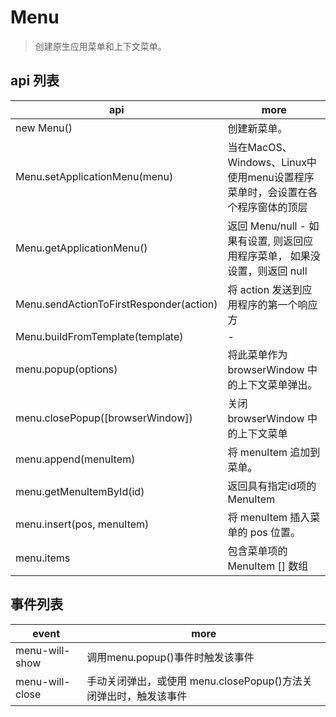 # Menu

> 创建原生应用菜单和上下文菜单。

## api 列表

| api                                     | more                                                                          |
| --------------------------------------- | ----------------------------------------------------------------------------- |
| new Menu()                              | 创建新菜单。                                                                  |
| Menu.setApplicationMenu(menu)           | 当在MacOS、Windows、Linux中使用menu设置程序菜单时，会设置在各个程序窗体的顶层 |
| Menu.getApplicationMenu()               | 返回 Menu/null - 如果有设置, 则返回应用程序菜单， 如果没设置，则返回 null     |
| Menu.sendActionToFirstResponder(action) | 将 action 发送到应用程序的第一个响应方                                        |
| Menu.buildFromTemplate(template)        | -                                                                             |
| menu.popup(options)                     | 将此菜单作为 browserWindow 中的上下文菜单弹出。                               |
| menu.closePopup([browserWindow])        | 关闭  browserWindow  中的上下文菜单                                           |
| menu.append(menuItem)                   | 将  menuItem  追加到菜单。                                                    |
| menu.getMenuItemById(id)                | 返回具有指定id项的MenuItem                                                    |
| menu.insert(pos, menuItem)              | 将  menuItem  插入菜单的  pos  位置。                                         |
| menu.items                              | 包含菜单项的  MenuItem []  数组                                               |

## 事件列表

| event           | more                                                             |
| --------------- | ---------------------------------------------------------------- |
| menu-will-show  | 调用menu.popup()事件时触发该事件                                 |
| menu-will-close | 手动关闭弹出，或使用 menu.closePopup()方法关闭弹出时，触发该事件 |